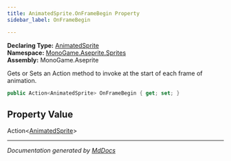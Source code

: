 ```yaml
---
title: AnimatedSprite.OnFrameBegin Property
sidebar_label: OnFrameBegin

---
```


**Declaring Type:** [AnimatedSprite](../)  
**Namespace:** [MonoGame.Aseprite.Sprites](../../)  
**Assembly:** MonoGame.Aseprite

Gets or Sets an Action method to invoke at the start of each frame of animation.

```csharp
public Action<AnimatedSprite> OnFrameBegin { get; set; }
```

## Property Value

Action\<[AnimatedSprite](../)\>

___

*Documentation generated by [MdDocs](https://github.com/ap0llo/mddocs)*
